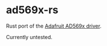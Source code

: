 # ad569x-rs

Rust port of the [Adafruit AD569x driver](https://github.com/adafruit/Adafruit_AD569x).

Currently untested.
